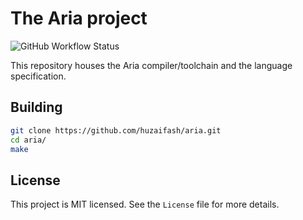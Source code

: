 # The Aria project

![GitHub Workflow Status](https://github.com/huzaifash/aria/actions/workflows/build.yml/badge.svg)

This repository houses the Aria compiler/toolchain and the language
specification. 

## Building

```sh
git clone https://github.com/huzaifash/aria.git
cd aria/
make
```

## License

This project is MIT licensed. See the `License` file 
for more details.

